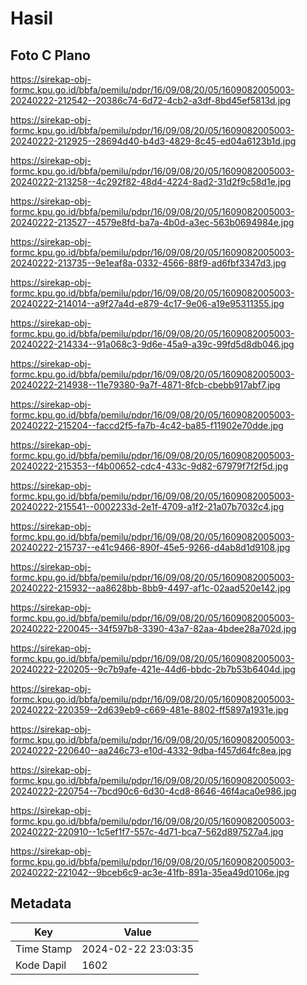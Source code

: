 # Hasil

## Foto C Plano

https://sirekap-obj-formc.kpu.go.id/bbfa/pemilu/pdpr/16/09/08/20/05/1609082005003-20240222-212542--20386c74-6d72-4cb2-a3df-8bd45ef5813d.jpg

https://sirekap-obj-formc.kpu.go.id/bbfa/pemilu/pdpr/16/09/08/20/05/1609082005003-20240222-212925--28694d40-b4d3-4829-8c45-ed04a6123b1d.jpg

https://sirekap-obj-formc.kpu.go.id/bbfa/pemilu/pdpr/16/09/08/20/05/1609082005003-20240222-213258--4c292f82-48d4-4224-8ad2-31d2f9c58d1e.jpg

https://sirekap-obj-formc.kpu.go.id/bbfa/pemilu/pdpr/16/09/08/20/05/1609082005003-20240222-213527--4579e8fd-ba7a-4b0d-a3ec-563b0694984e.jpg

https://sirekap-obj-formc.kpu.go.id/bbfa/pemilu/pdpr/16/09/08/20/05/1609082005003-20240222-213735--9e1eaf8a-0332-4566-88f9-ad6fbf3347d3.jpg

https://sirekap-obj-formc.kpu.go.id/bbfa/pemilu/pdpr/16/09/08/20/05/1609082005003-20240222-214014--a9f27a4d-e879-4c17-9e06-a19e95311355.jpg

https://sirekap-obj-formc.kpu.go.id/bbfa/pemilu/pdpr/16/09/08/20/05/1609082005003-20240222-214334--91a068c3-9d6e-45a9-a39c-99fd5d8db046.jpg

https://sirekap-obj-formc.kpu.go.id/bbfa/pemilu/pdpr/16/09/08/20/05/1609082005003-20240222-214938--11e79380-9a7f-4871-8fcb-cbebb917abf7.jpg

https://sirekap-obj-formc.kpu.go.id/bbfa/pemilu/pdpr/16/09/08/20/05/1609082005003-20240222-215204--faccd2f5-fa7b-4c42-ba85-f11902e70dde.jpg

https://sirekap-obj-formc.kpu.go.id/bbfa/pemilu/pdpr/16/09/08/20/05/1609082005003-20240222-215353--f4b00652-cdc4-433c-9d82-67979f7f2f5d.jpg

https://sirekap-obj-formc.kpu.go.id/bbfa/pemilu/pdpr/16/09/08/20/05/1609082005003-20240222-215541--0002233d-2e1f-4709-a1f2-21a07b7032c4.jpg

https://sirekap-obj-formc.kpu.go.id/bbfa/pemilu/pdpr/16/09/08/20/05/1609082005003-20240222-215737--e41c9466-890f-45e5-9266-d4ab8d1d9108.jpg

https://sirekap-obj-formc.kpu.go.id/bbfa/pemilu/pdpr/16/09/08/20/05/1609082005003-20240222-215932--aa8628bb-8bb9-4497-af1c-02aad520e142.jpg

https://sirekap-obj-formc.kpu.go.id/bbfa/pemilu/pdpr/16/09/08/20/05/1609082005003-20240222-220045--34f597b8-3390-43a7-82aa-4bdee28a702d.jpg

https://sirekap-obj-formc.kpu.go.id/bbfa/pemilu/pdpr/16/09/08/20/05/1609082005003-20240222-220205--9c7b9afe-421e-44d6-bbdc-2b7b53b6404d.jpg

https://sirekap-obj-formc.kpu.go.id/bbfa/pemilu/pdpr/16/09/08/20/05/1609082005003-20240222-220359--2d639eb9-c669-481e-8802-ff5897a1931e.jpg

https://sirekap-obj-formc.kpu.go.id/bbfa/pemilu/pdpr/16/09/08/20/05/1609082005003-20240222-220640--aa246c73-e10d-4332-9dba-f457d64fc8ea.jpg

https://sirekap-obj-formc.kpu.go.id/bbfa/pemilu/pdpr/16/09/08/20/05/1609082005003-20240222-220754--7bcd90c6-6d30-4cd8-8646-46f4aca0e986.jpg

https://sirekap-obj-formc.kpu.go.id/bbfa/pemilu/pdpr/16/09/08/20/05/1609082005003-20240222-220910--1c5ef1f7-557c-4d71-bca7-562d897527a4.jpg

https://sirekap-obj-formc.kpu.go.id/bbfa/pemilu/pdpr/16/09/08/20/05/1609082005003-20240222-221042--9bceb6c9-ac3e-41fb-891a-35ea49d0106e.jpg


## Metadata

| Key        | Value               |
| ---------- | ------------------- |
| Time Stamp | 2024-02-22 23:03:35 |
| Kode Dapil | 1602                |



